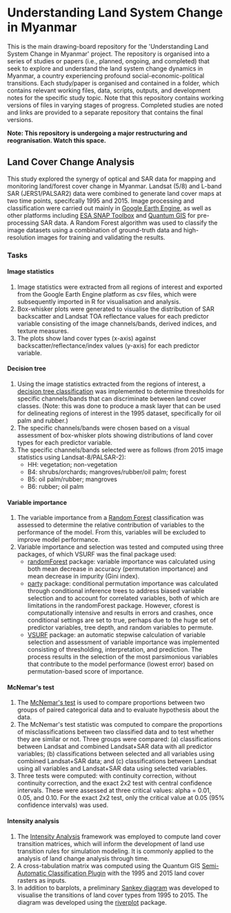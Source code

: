 # Understanding Land System Change in Myanmar
This is the main drawing-board repository for the 'Understanding Land System Change in Myanmar' project. The repository is organised into a series of studies or papers (i.e., planned, ongoing, and completed) that seek to explore and understand the land system change dynamics in Myanmar, a country experiencing profound social-economic-political transitions. Each study/paper is organised and contained in a folder, which contains relevant working files, data, scripts, outputs, and development notes for the specific study topic. Note that this repository contains working versions of files in varying stages of progress. Completed studies are noted and links are provided to a separate repository that contains the final versions.

**Note: This repository is undergoing a major restructuring and reogranisation. Watch this space.**

## Land Cover Change Analysis
This study explored the synergy of optical and SAR data for mapping and monitoring land/forest cover change in Myanmar. Landsat (5/8) and L-band SAR (JERS1/PALSAR2) data were combined to generate land cover maps at two time points, specifcally 1995 and 2015. Image processing and classification were carried out mainly in [Google Earth Engine](https://earthengine.google.com), as well as other platforms including [ESA SNAP Toolbox](https://earthengine.google.com) and [Quantum GIS](http://www.qgis.org) for pre-processing SAR data. A Random Forest algorithm was used to classify the image datasets using a combination of ground-truth data and high-resolution images for training and validating the results.

### Tasks

#### Image statistics
1. Image statistics were extracted from all regions of interest and exported from the Google Earth Engine platform as csv files, which were subsequently imported in R for visualisation and analysis. 
2. Box-whisker plots were generated to visualise the distribution of SAR backscatter and Landsat TOA reflectance values for each predictor variable consisting of the image channels/bands, derived indices, and texture measures.
3. The plots show land cover types (x-axis) against backscatter/reflectance/index values (y-axis) for each predictor variable.

#### Decision tree
1. Using the image statistics extracted from the regions of interest, a [decision tree classification](https://en.wikipedia.org/wiki/Decision_tree_learning) was implemented to determine thresholds for specific channels/bands that can discriminate between land cover classes. (Note: this was done to produce a mask layer that can be used for delineating regions of interest in the 1995 dataset, specifically for oil palm and rubber.)
2. The specific channels/bands were chosen based on a visual assessment of box-whisker plots showing distributions of land cover types for each predictor variable.
3. The specific channels/bands selected were as follows (from 2015 image statistics using Landsat-8/PALSAR-2):
    + HH: vegetation; non-vegetation
    + B4: shrubs/orchards; mangroves/rubber/oil palm; forest
    + B5: oil palm/rubber; mangroves
    + B6: rubber; oil palm

#### Variable importance
1. The variable importance from a [Random Forest](https://en.wikipedia.org/wiki/Random_forest) classification was assessed to determine the relative contribution of variables to the performance of the model. From this, variables will be excluded to improve model performance.
2. Variable importance and selection was tested and computed using three packages, of which VSURF was the final package used:
    + [randomForest](https://cran.r-project.org/web/packages/randomForest/index.html) package: variable importance was calculated using both mean decrease in accuracy (permutation importance) and mean decrease in impurity (Gini index).
    + [party](https://cran.r-project.org/web/packages/party/index.html) package: conditional permutation importance was calculated through conditional inference trees to address biased variable selection and to account for correlated variables, both of which are limitations in the randomForest package. However, cforest is computationally intensive and results in errors and crashes, once conditional settings are set to true, perhaps due to the huge set of predictor variables, tree depth, and random variables to permute.
    + [VSURF](https://cran.r-project.org/web/packages/VSURF/) package: an automatic stepwise calculation of variable selection and assessment of variable importance was implemented consisting of thresholding, interpretation, and prediction. The process results in the selection of the most parsimonious variables that contribute to the model performance (lowest error) based on permutation-based score of importance.

#### McNemar's test
1. The [McNemar's test](https://en.wikipedia.org/wiki/McNemar's_test) is used to compare proportions between two groups of paired categorical data and to evaluate hypothesis about the data.
2. The McNemar's test statistic was computed to compare the proportions of misclassifications between two classified data and to test whether they are similar or not. Three groups were compared: (a) classifications between Landsat and combined Landsat+SAR data with all predictor variables; (b) classifications between selected and all variables using combined Landsat+SAR data; and (c) classifications between Landsat using all variables and Landsat+SAR data using selected variables.
3. Three tests were computed: with continuity correction, without continuity correction, and the exact 2x2 test with central confidence intervals. These were assessed at three critical values: alpha = 0.01, 0.05, and 0.10. For the exact 2x2 test, only the critical value at 0.05 (95% confidence intervals) was used.

#### Intensity analysis
1. The [Intensity Analysis](https://sites.google.com/site/intensityanalysis/home) framework was employed to compute land cover transition matrices, which will inform the development of land use transition rules for simulation modeling. It is commonly applied to the analysis of land change analysis through time.
2. A cross-tabulation matrix was computed using the Quantum GIS [Semi-Automatic Classification Plugin](https://plugins.qgis.org/plugins/SemiAutomaticClassificationPlugin/) with the 1995 and 2015 land cover rasters as inputs.
3. In addition to barplots, a preliminary [Sankey diagram](https://en.wikipedia.org/wiki/Sankey_diagram) was developed to visualise the transitions of land cover types from 1995 to 2015. The diagram was developed using the [riverplot](https://cran.r-project.org/web/packages/riverplot/index.html) package.

